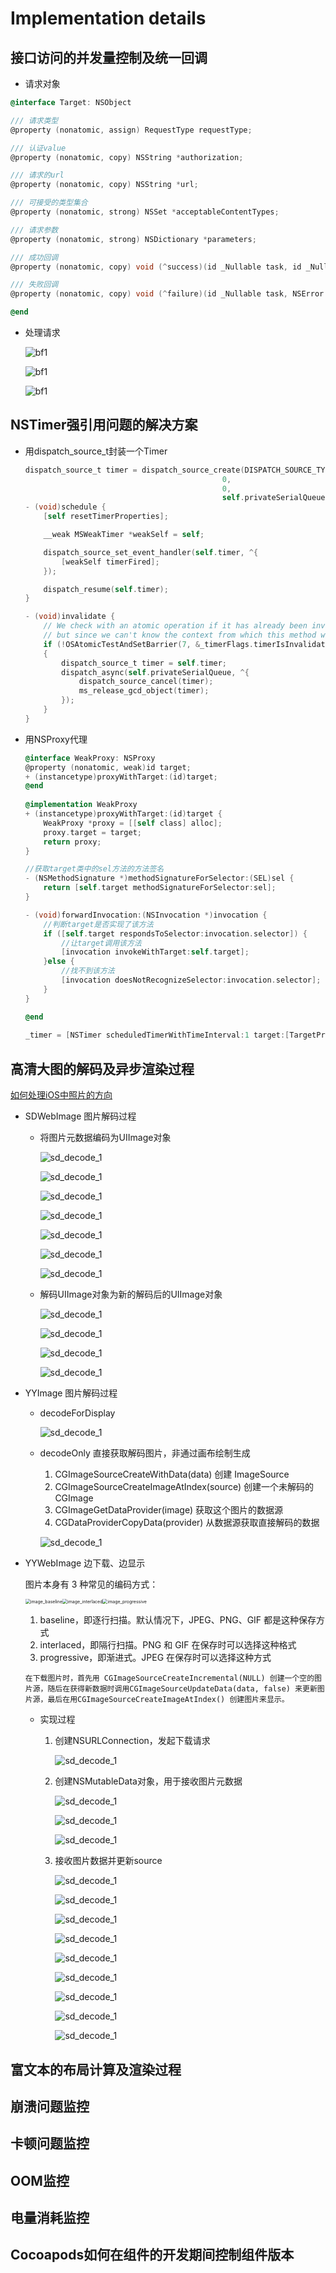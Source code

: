 # Implementation details

## 接口访问的并发量控制及统一回调

* 请求对象

```objective-c
@interface Target: NSObject

/// 请求类型
@property (nonatomic, assign) RequestType requestType;

/// 认证value
@property (nonatomic, copy) NSString *authorization;

/// 请求的url
@property (nonatomic, copy) NSString *url;

/// 可接受的类型集合
@property (nonatomic, strong) NSSet *acceptableContentTypes;

/// 请求参数
@property (nonatomic, strong) NSDictionary *parameters;

/// 成功回调
@property (nonatomic, copy) void (^success)(id _Nullable task, id _Nullable responseObject);

/// 失败回调
@property (nonatomic, copy) void (^failure)(id _Nullable task, NSError * _Nullable error);

@end
```

* 处理请求

  ![bf1](../../resources/iOS/bf1.png)

  ![bf1](../../resources/iOS/bf2.png)

  ![bf1](../../resources/iOS/bf3.png)

## NSTimer强引用问题的解决方案

* 用dispatch_source_t封装一个Timer

  ```objective-c
  dispatch_source_t timer = dispatch_source_create(DISPATCH_SOURCE_TYPE_TIMER,
                                              0,
                                              0,
                                              self.privateSerialQueue);
  - (void)schedule {
      [self resetTimerProperties];
  
      __weak MSWeakTimer *weakSelf = self;
  
      dispatch_source_set_event_handler(self.timer, ^{
          [weakSelf timerFired];
      });
  
      dispatch_resume(self.timer);
  }
  
  - (void)invalidate {
      // We check with an atomic operation if it has already been invalidated. Ideally we would synchronize this on the private queue,
      // but since we can't know the context from which this method will be called, dispatch_sync might cause a deadlock.
      if (!OSAtomicTestAndSetBarrier(7, &_timerFlags.timerIsInvalidated))
      {
          dispatch_source_t timer = self.timer;
          dispatch_async(self.privateSerialQueue, ^{
              dispatch_source_cancel(timer);
              ms_release_gcd_object(timer);
          });
      }
  }
  ```

  

* 用NSProxy代理

  ```objective-c
  @interface WeakProxy: NSProxy
  @property (nonatomic, weak)id target;
  + (instancetype)proxyWithTarget:(id)target;
  @end
    
  @implementation WeakProxy
  + (instancetype)proxyWithTarget:(id)target {
      WeakProxy *proxy = [[self class] alloc];
      proxy.target = target;
      return proxy;
  }
  
  //获取target类中的sel方法的方法签名
  - (NSMethodSignature *)methodSignatureForSelector:(SEL)sel {
      return [self.target methodSignatureForSelector:sel];
  }
  
  - (void)forwardInvocation:(NSInvocation *)invocation {
      //判断target是否实现了该方法
      if ([self.target respondsToSelector:invocation.selector]) {
          //让target调用该方法
          [invocation invokeWithTarget:self.target];
      }else {
          //找不到该方法
          [invocation doesNotRecognizeSelector:invocation.selector];
      }
  }
  
  @end
    
  _timer = [NSTimer scheduledTimerWithTimeInterval:1 target:[TargetProxy proxyWithTarget:self] selector:@selector(yourMethod) userInfo:nil repeats:YES];
  ```

  

## 高清大图的解码及异步渲染过程

[如何处理iOS中照片的方向](http://www.cocoachina.com/articles/12021)

* SDWebImage 图片解码过程

  * 将图片元数据编码为UIImage对象

    ![sd_decode_1](../../resources/iOS/sd_decode_1.png)

    ![sd_decode_1](../../resources/iOS/sd_decode_2.png)

    ![sd_decode_1](../../resources/iOS/sd_decode_3.png)

    ![sd_decode_1](../../resources/iOS/sd_decode_4.png)

    ![sd_decode_1](../../resources/iOS/sd_decode_5.png)

    ![sd_decode_1](../../resources/iOS/sd_decode_6.png)

    ![sd_decode_1](../../resources/iOS/sd_decode_7.png)

  * 解码UIImage对象为新的解码后的UIImage对象

    ![sd_decode_1](../../resources/iOS/sd_decode_8.png)

    ![sd_decode_1](../../resources/iOS/sd_decode_9.png)

    ![sd_decode_1](../../resources/iOS/sd_decode_10.png)

    ![sd_decode_1](../../resources/iOS/sd_decode_11.png)

* YYImage 图片解码过程

  * decodeForDisplay
  
    ![sd_decode_1](../../resources/iOS/yy_decodeForDisplay.png)
  
  * decodeOnly 直接获取解码图片，非通过画布绘制生成
  
    1. CGImageSourceCreateWithData(data) 创建 ImageSource
    2. CGImageSourceCreateImageAtIndex(source) 创建一个未解码的 CGImage
    3. CGImageGetDataProvider(image) 获取这个图片的数据源
    4. CGDataProviderCopyData(provider) 从数据源获取直接解码的数据
  
    ![sd_decode_1](../../resources/iOS/yy_decode.png)
  
* YYWebImage 边下载、边显示

  图片本身有 3 种常见的编码方式：

  <img src="https://blog.ibireme.com/wp-content/uploads/2015/11/image_baseline.gif" alt="image_baseline" style="zoom:50%;" /><img src="https://blog.ibireme.com/wp-content/uploads/2015/11/image_interlaced.gif" alt="image_interlaced" style="zoom:50%;" /><img src="https://blog.ibireme.com/wp-content/uploads/2015/11/image_progressive.gif" alt="image_progressive" style="zoom:50%;" />

  

  1. baseline，即逐行扫描。默认情况下，JPEG、PNG、GIF 都是这种保存方式
  2. interlaced，即隔行扫描。PNG 和 GIF 在保存时可以选择这种格式
  3. progressive，即渐进式。JPEG 在保存时可以选择这种方式

  ```
  在下载图片时，首先用 CGImageSourceCreateIncremental(NULL) 创建一个空的图片源，随后在获得新数据时调用CGImageSourceUpdateData(data, false) 来更新图片源，最后在用CGImageSourceCreateImageAtIndex() 创建图片来显示。
  ```

  * 实现过程

    1. 创建NSURLConnection，发起下载请求

       ![sd_decode_1](../../resources/iOS/yy_progressive_1.png)

    2. 创建NSMutableData对象，用于接收图片元数据

       ![sd_decode_1](../../resources/iOS/yy_progressive_2.png)

       ![sd_decode_1](../../resources/iOS/yy_progressive_3.png)

       ![sd_decode_1](../../resources/iOS/yy_progressive_4.png)

    3. 接收图片数据并更新source

       ![sd_decode_1](../../resources/iOS/yy_progressive_5.png)

       ![sd_decode_1](../../resources/iOS/yy_progressive_6.png)

       ![sd_decode_1](../../resources/iOS/yy_progressive_7.png)

       ![sd_decode_1](../../resources/iOS/yy_progressive_8.png)

       ![sd_decode_1](../../resources/iOS/yy_progressive_9.png)

       ![sd_decode_1](../../resources/iOS/yy_update_1.png)

       ![sd_decode_1](../../resources/iOS/yy_update_2.png)

       ![sd_decode_1](../../resources/iOS/yy_update_3.png)

       ![sd_decode_1](../../resources/iOS/yy_progressive_4.png)

## 富文本的布局计算及渲染过程





## 崩溃问题监控



## 卡顿问题监控



## OOM监控



## 电量消耗监控



## Cocoapods如何在组件的开发期间控制组件版本

